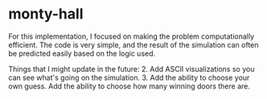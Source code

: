 # monty-hall

For this implementation, I focused on making the problem computationally efficient.  The code is very simple, and the result of the simulation can often be predicted easily based on the logic used.

Things that I might update in the future:
2. Add ASCII visualizations so you can see what's going on the simulation.
3. Add the ability to choose your own guess.
   Add the ability to choose how many winning doors there are.
